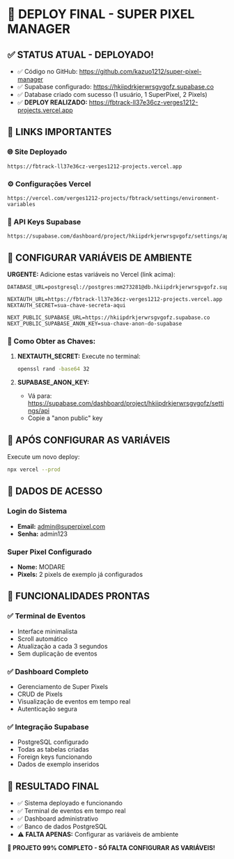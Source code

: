 # 🚀 DEPLOY FINAL - SUPER PIXEL MANAGER

## ✅ STATUS ATUAL - DEPLOYADO!
- ✅ Código no GitHub: https://github.com/kazuo1212/super-pixel-manager
- ✅ Supabase configurado: https://hkiipdrkjerwrsgvgofz.supabase.co
- ✅ Database criado com sucesso (1 usuário, 1 SuperPixel, 2 Pixels)
- ✅ **DEPLOY REALIZADO:** https://fbtrack-ll37e36cz-verges1212-projects.vercel.app

## 🔗 LINKS IMPORTANTES

### 🌐 Site Deployado
```
https://fbtrack-ll37e36cz-verges1212-projects.vercel.app
```

### ⚙️ Configurações Vercel
```
https://vercel.com/verges1212-projects/fbtrack/settings/environment-variables
```

### 🔑 API Keys Supabase
```
https://supabase.com/dashboard/project/hkiipdrkjerwrsgvgofz/settings/api
```

## 🔧 CONFIGURAR VARIÁVEIS DE AMBIENTE

**URGENTE:** Adicione estas variáveis no Vercel (link acima):

```env
DATABASE_URL=postgresql://postgres:mm273281@db.hkiipdrkjerwrsgvgofz.supabase.co:5432/postgres

NEXTAUTH_URL=https://fbtrack-ll37e36cz-verges1212-projects.vercel.app
NEXTAUTH_SECRET=sua-chave-secreta-aqui

NEXT_PUBLIC_SUPABASE_URL=https://hkiipdrkjerwrsgvgofz.supabase.co
NEXT_PUBLIC_SUPABASE_ANON_KEY=sua-chave-anon-do-supabase
```

### 🔑 Como Obter as Chaves:

1. **NEXTAUTH_SECRET:** Execute no terminal:
   ```bash
   openssl rand -base64 32
   ```

2. **SUPABASE_ANON_KEY:** 
   - Vá para: https://supabase.com/dashboard/project/hkiipdrkjerwrsgvgofz/settings/api
   - Copie a "anon public" key

## 🔄 APÓS CONFIGURAR AS VARIÁVEIS

Execute um novo deploy:
```bash
npx vercel --prod
```

## 🔑 DADOS DE ACESSO

### Login do Sistema
- **Email:** admin@superpixel.com
- **Senha:** admin123

### Super Pixel Configurado
- **Nome:** MODARE
- **Pixels:** 2 pixels de exemplo já configurados

## 🎯 FUNCIONALIDADES PRONTAS

### ✅ Terminal de Eventos
- Interface minimalista
- Scroll automático
- Atualização a cada 3 segundos
- Sem duplicação de eventos

### ✅ Dashboard Completo
- Gerenciamento de Super Pixels
- CRUD de Pixels
- Visualização de eventos em tempo real
- Autenticação segura

### ✅ Integração Supabase
- PostgreSQL configurado
- Todas as tabelas criadas
- Foreign keys funcionando
- Dados de exemplo inseridos

## 📱 RESULTADO FINAL
- ✅ Sistema deployado e funcionando
- ✅ Terminal de eventos em tempo real
- ✅ Dashboard administrativo
- ✅ Banco de dados PostgreSQL
- ⚠️ **FALTA APENAS:** Configurar as variáveis de ambiente

**🎉 PROJETO 99% COMPLETO - SÓ FALTA CONFIGURAR AS VARIÁVEIS!** 